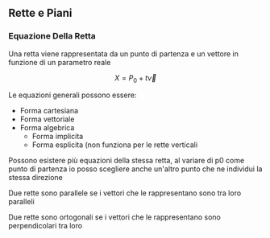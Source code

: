 ## Rette e Piani

### Equazione Della Retta

Una retta viene rappresentata da un punto di partenza e un vettore in funzione di un parametro reale

$$
X = P_{0}+t\vec{v}
$$

Le equazioni generali possono essere:

- Forma cartesiana
- Forma vettoriale
- Forma algebrica
	- Forma implicita
	- Forma esplicita (non funziona per le rette verticali

Possono esistere più equazioni della stessa retta, al variare di p0 come punto di partenza io posso scegliere anche un'altro punto che ne individui la stessa direzione

Due rette sono parallele se i vettori che le rappresentano sono tra loro paralleli

Due rette sono ortogonali se i vettori che le rappresentano sono perpendicolari tra loro
